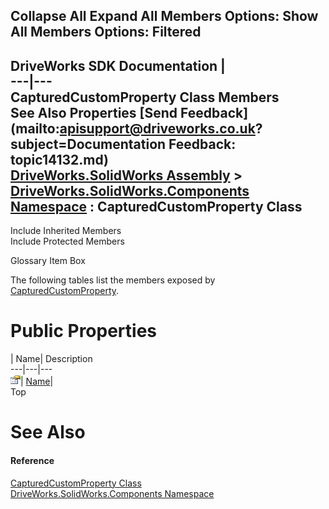 Collapse All Expand All Members Options: Show All  Members Options: Filtered   
---  
DriveWorks SDK Documentation  |   
---|---  
CapturedCustomProperty Class Members   
See Also Properties [Send Feedback](mailto:apisupport@driveworks.co.uk?subject=Documentation Feedback: topic14132.md)  
[DriveWorks.SolidWorks Assembly](topic13342.md) > [DriveWorks.SolidWorks.Components Namespace](topic13925.md) : CapturedCustomProperty Class  
---  
  
Include Inherited Members    
Include Protected Members  


Glossary Item Box

The following tables list the members exposed by [CapturedCustomProperty](topic14132.md).

# Public Properties

| Name| Description  
---|---|---  
![Public Property](dotnetimages/publicProperty.gif)| [Name](topic14138.md)|   
Top

# See Also

#### Reference

[CapturedCustomProperty Class](topic14132.md)   
[DriveWorks.SolidWorks.Components Namespace](topic13925.md)


